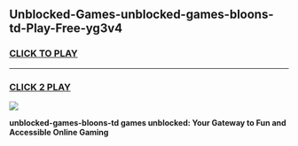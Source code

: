 
## Unblocked-Games-unblocked-games-bloons-td-Play-Free-yg3v4
<h3>
<a href="https://premium76.site?title=unblocked-games-bloons-td&ref=20M">CLICK TO PLAY</a></h3>
<hr>

<h3>
<a href="https://premium76.site?title=unblocked-games-bloons-td&ref=20M">CLICK 2 PLAY</a>
  
</h3>

<a href="https://premium76.site?title=unblocked-games-bloons-td&ref=19M"><img src="https://clearcache.store/games.png"></a>


**unblocked-games-bloons-td games unblocked: Your Gateway to Fun and Accessible Online Gaming**
